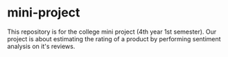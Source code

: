 # mini-project
This repository is for the college mini project (4th year 1st semester). Our project is about estimating the rating of a product by performing sentiment analysis on it's reviews.
